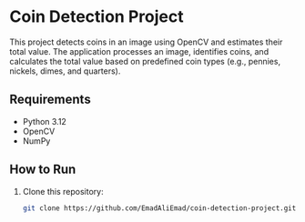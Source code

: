 # Coin Detection Project

This project detects coins in an image using OpenCV and estimates their total value. The application processes an image, identifies coins, and calculates the total value based on predefined coin types (e.g., pennies, nickels, dimes, and quarters).

## Requirements
- Python 3.12
- OpenCV
- NumPy

## How to Run
1. Clone this repository:
   ```bash
   git clone https://github.com/EmadAliEmad/coin-detection-project.git

